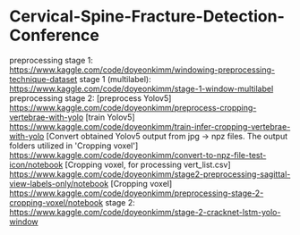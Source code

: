# Cervical-Spine-Fracture-Detection-Conference
preprocessing stage 1: https://www.kaggle.com/code/doyeonkimm/windowing-preprocessing-technique-dataset
stage 1 (multilabel): https://www.kaggle.com/code/doyeonkimm/stage-1-window-multilabel
preprocessing stage 2:
[preprocess Yolov5] https://www.kaggle.com/code/doyeonkimm/preprocess-cropping-vertebrae-with-yolo
[train Yolov5] https://www.kaggle.com/code/doyeonkimm/train-infer-cropping-vertebrae-with-yolo
[Convert obtained Yolov5 output from jpg -> npz files. The output folders utilized in 'Cropping voxel'] https://www.kaggle.com/code/doyeonkimm/convert-to-npz-file-test-icon/notebook
[Cropping voxel, for processing vert_list.csv] https://www.kaggle.com/code/doyeonkimm/stage2-preprocessing-sagittal-view-labels-only/notebook
[Cropping voxel] https://www.kaggle.com/code/doyeonkimm/preprocessing-stage-2-cropping-voxel/notebook
stage 2: https://www.kaggle.com/code/doyeonkimm/stage-2-cracknet-lstm-yolo-window
